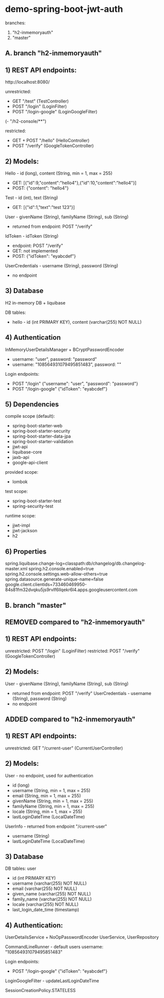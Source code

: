 # demo-spring-boot-jwt-auth
branches:
1) "h2-inmemoryauth"
2) "master"
## A. branch "h2-inmemoryauth"

## 1) REST API endpoints:
http://localhost:8080/

unrestricted:
- GET "/test" (TestController)
- POST "/login" (LoginFilter)
- POST "/login-google" (LoginGoogleFilter)

(- "/h2-console/**")

restricted:
- GET + POST "/hello" (HelloController)
- POST "/verify" (GoogleTokenController)

## 2) Models:

Hello - id (long), content (String, min = 1, max = 255)
- GET: [{"id":9,"content":"hello4"},{"id":10,"content":"hello4"}]
- POST: {"content": "hello4"}

Test - id (int), text (String)
- GET: [{"id":1,"text":"test 123"}]

User - givenName (String), familyName (String), sub (String)
- returned from endpoint: POST "/verify"

IdToken - idToken (String)
- endpoint: POST "/verify"
- GET: not implemented
- POST: {"idToken": "eyabcdef"}

UserCredentials - username (String), password (String)
- no endpoint

## 3) Database

H2 in-memory DB + liquibase

DB tables:
- hello - id (int PRIMARY KEY), content (varchar(255) NOT NULL)

## 4) Authentication

InMemoryUserDetailsManager + BCryptPasswordEncoder
- username: "user", password: "password"
- username: "108564931079495851483", password: ""

Login endpoints:
- POST "/login"
{"username": "user", "password": "password"}
- POST "/login-google"
{"idToken": "eyabcdef"}

## 5) Dependencies

compile scope (default):
- spring-boot-starter-web
- spring-boot-starter-security
- spring-boot-starter-data-jpa
- spring-boot-starter-validation
- jjwt-api
- liquibase-core
- jaxb-api
- google-api-client

provided scope:
- lombok

test scope:
- spring-boot-starter-test
- spring-security-test

runtime scope:
- jjwt-impl
- jjwt-jackson
- h2

## 6) Properties

spring.liquibase.change-log=classpath:db/changelog/db.changelog-master.xml
spring.h2.console.enabled=true
spring.h2.console.settings.web-allow-others=true
spring.datasource.generate-unique-name=false
google.client.clientids=733460469950-84s81fm32dvqku5js9rvlf6llqekr6l4.apps.googleusercontent.com

## B. branch "master"
## REMOVED compared to "h2-inmemoryauth"

## 1) REST API endpoints:

unrestricted: POST "/login" (LoginFilter)
restricted: POST "/verify" (GoogleTokenController)

## 2) Models:

User - givenName (String), familyName (String), sub (String)
- returned from endpoint: POST "/verify"
UserCredentials - username (String), password (String)
- no endpoint

## ADDED compared to "h2-inmemoryauth"
## 1) REST API endpoints:

unrestricted:
GET "/current-user" (CurrentUserController)

## 2) Models:

User - no endpoint, used for authentication
- id (long)
- username (String, min = 1, max = 255)
- email (String, min = 1, max = 255)
- givenName (String, min = 1, max = 255)
- familyName (String, min = 1, max = 255)
- locale (String, min = 1, max = 255)
- lastLoginDateTime (LocalDateTime)

UserInfo - returned from endpoint "/current-user"
- username (String)
- lastLoginDateTime (LocalDateTime)

## 3) Database

DB tables: user
- id (int PRIMARY KEY)
- username (varchar(255) NOT NULL)
- email (varchar(255) NOT NULL)
- given_name (varchar(255) NOT NULL)
- family_name (varchar(255) NOT NULL)
- locale (varchar(255) NOT NULL)
- last_login_date_time (timestamp)

## 4) Authentication:

UserDetailsService + NoOpPasswordEncoder
UserService, UserRepository

CommandLineRunner - default users
username: "108564931079495851483"

Login endpoints:
- POST "/login-google"
{"idToken": "eyabcdef"}

LoginGoogleFilter - updateLastLoginDateTime

SessionCreationPolicy.STATELESS
